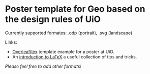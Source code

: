 # Poster template for Geo based on the design rules of UiO

Currently supported formates:
.odp (portrait), .svg (landscape)

Links:
- [Overleaf/tex](https://no.overleaf.com/latex/templates/uioposter/tsmrpnztthrr) template example for a poster at UiO. 
- An [introduction to LaTeX](https://github.com/uio-latex/Introduction-to-LaTeX) a useful collection of tips and tricks.  


*Please feel free to add other formats!*
